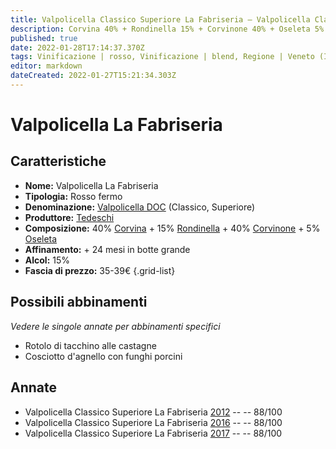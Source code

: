 ```yaml
---
title: Valpolicella Classico Superiore La Fabriseria – Valpolicella Classico Superiore DOCG – Tedeschi – Veneto (IT) – 35-39€ – 3★
description: Corvina 40% + Rondinella 15% + Corvinone 40% + Oseleta 5% | Rotolo di tacchino alle castagne – Cosciotto d'agnello con funghi porcini
published: true
date: 2022-01-28T17:14:37.370Z
tags: Vinificazione | rosso, Vinificazione | blend, Regione | Veneto (IT), Vinificazione | fermo, Prezzi | 35-39€, Vitigni | Corvina, rondinella, Vitigni | Corvinone, Vitigni | Molinara, Vitigni | Oseleta, Valutazioni | 3 stelle, Alimento | tacchino, Aromatizzazione | alle castagne, Alimento | agnello, Alimento-dettagli | cosciotto, Aromatizzazione | ai funghi porcini
editor: markdown
dateCreated: 2022-01-27T15:21:34.303Z
---
```


# Valpolicella La Fabriseria

## Caratteristiche
- **Nome:** <span class="nome">Valpolicella La Fabriseria</span>
- **Tipologia:** Rosso fermo
- **Denominazione:** <span class="denominazione">[Valpolicella DOC](/denominazioni/Italia/Veneto/DOC/Valpolicella) (Classico, Superiore)</span>
- **Produttore:** <span class="cantina">[Tedeschi](/produttori/Italia/Veneto/Tedeschi)</span> 
- **Composizione:** 40% [Corvina](/vitigni/Italia/bacca-nera/corvina) + 15% [Rondinella](/vitigni/Italia/bacca-nera/rondinella) + 40% [Corvinone](/vitigni/Italia/bacca-nera/corvinone) + 5% [Oseleta](/vitigni/Italia/bacca-nera/oseleta)
- **Affinamento:** + 24 mesi in botte grande
- **Alcol:** 15%
- **Fascia di prezzo:** 35-39€
{.grid-list}

## Possibili abbinamenti
*Vedere le singole annate per abbinamenti specifici*

- Rotolo di tacchino alle castagne 
- Cosciotto d'agnello con funghi porcini

## Annate
- Valpolicella Classico Superiore La Fabriseria [2012](vini/Italia/Veneto/Tedeschi/Valpolicella-Classico-Superiore-La-Fabriseria/2012) -- <span class="star-3"></span> -- 88/100
- Valpolicella Classico Superiore La Fabriseria [2016](vini/Italia/Veneto/Tedeschi/Valpolicella-Classico-Superiore-La-Fabriseria/2016) -- <span class="star-3"></span> -- 88/100
- Valpolicella Classico Superiore La Fabriseria [2017](vini/Italia/Veneto/Tedeschi/Valpolicella-Classico-Superiore-La-Fabriseria/2017) -- <span class="star-3"></span> -- 88/100



